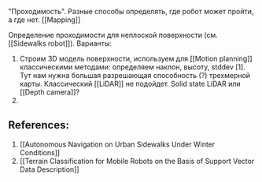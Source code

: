 "Проходимость". Разные способы определять, где робот может пройти, а где нет. [[Mapping]]

Определение проходимости для неплоской поверхности (см. [[Sidewalks robot]]). Варианты:
1. Строим 3D модель поверхности, используем для [[Motion planning]] классическими методами: определяем наклон, высоту, stddev [1]. Тут нам нужна большая разрешающая способность (?)  трехмерной карты. Классический [[LiDAR]] не подойдет. Solid state LiDAR или [[Depth camera]]?
2. 


## References:
1. [[Autonomous Navigation on Urban Sidewalks Under Winter Conditions]]
2. [[Terrain Classification for Mobile Robots on the Basis of Support Vector Data Description]]

